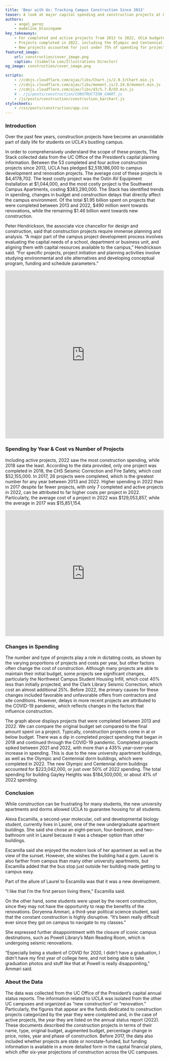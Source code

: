 ```yaml
---
title: 'Bear with Us: Tracking Campus Construction Since 2013' 
teaser: A look at major capital spending and construction projects at UCLA in the past 10 years.
authors:
    - angel_perez
    - madeline_blasingame
key_takeaways:
    - For completed and active projects from 2013 to 2022, UCLA budgeted over $2.5 billion for new construction and renovations.
    - Projects completed in 2022, including the Olympic and Centennial dorm buildings and the new Gayley Heights university apartment building, cost over $443 million.
    - New projects accounted for just under 75% of spending for projects completed between 2013 and 2022, while renovations accounted for the other 25%. 
featured_image:
    url: construction/cover_image.png
    caption: (Isabella Lee/Illustrations Director)
og_image: construction/cover_image.png

scripts:
    - //cdnjs.cloudflare.com/ajax/libs/Chart.js/2.9.3/Chart.min.js
    - //cdnjs.cloudflare.com/ajax/libs/moment.js/2.24.0/moment.min.js
    - //cdnjs.cloudflare.com/ajax/libs/d3/5.7.0/d3.min.js
    # - /js/posts/construction/CONSTRUCTION_CHART.js
    - /js/posts/construction/construction_barchart.js
stylesheets:
    - /css/posts/construction/app.css
---
```


### Introduction

Over the past few years, construction projects have become an unavoidable part of daily life for students on UCLA's bustling campus.

In order to comprehensively understand the scope of these projects, The Stack collected data from the UC Office of the President’s capital planning information. Between the 53 completed and four active construction projects since 2013, UCLA has pledged $2,518,186,000 to campus development and renovation projects. The average cost of these projects is $4,4178,702. The least costly project was the Ostin AV Equipment Installation at $1,044,000, and the most costly project is the Southwest Campus Apartments, costing $383,290,000. The Stack has identified trends in spending, changes in budget and construction delays that directly affect the campus environment. Of the total $1.95 billion spent on projects that were completed between 2013 and 2022, $490 million went towards renovations, while the remaining $1.46 billion went towards new construction.

Peter Hendrickson, the associate vice chancellor for design and construction, said that construction projects require immense planning and analysis. “A major part of the campus project development process involves evaluating the capital needs of a school, department or business unit, and aligning them with capital resources available to the campus,” Hendrickson said. “For specific projects, project initiation and planning activities involve studying environmental and site alternatives and developing conceptual program, funding and schedule parameters.”

<div class = 'iframe_holder'>
    <iframe title="Percentage of Total Spending" aria-label="Pie Chart" id="datawrapper-chart-B35Pt" src="https://datawrapper.dwcdn.net/B35Pt/1/" scrolling="no" frameborder="0" style="border: none; margin: auto;" width="100%" height="533" data-external="1"></iframe>
</div>

### Spending by Year & Cost vs Number of Projects

Including active projects, 2022 saw the most construction spending, while 2018 saw the least. According to the data provided, only one project was completed in 2018, the CHS Seismic Correction and Fire Safety, which cost $52,155,000. In 2017, 26 projects were completed, which is the greatest number for any year between 2013 and 2022. Higher spending in 2022 than in 2017 despite far fewer projects, with only 7 completed and active projects in 2022, can be attributed to far higher costs per project in 2022. Particularly, the average cost of a project in 2022 was $129,053,857, while the average in 2017 was $15,851,154.

<div class = 'iframe_holder'>
    <iframe title="Spending vs Number of Projects by Year (as proportion)" aria-label="Stacked Column Chart" id="datawrapper-chart-geWCS" src="https://datawrapper.dwcdn.net/geWCS/1/" scrolling="no" frameborder="0" style="border: none; margin: auto;" width = "100%" height="400" data-external="1"></iframe>
</div>

### Changes in Spending

The number and type of projects play a role in dictating costs, as shown by the varying proportions of projects and costs per year, but other factors often change the cost of construction. Although many projects are able to maintain their initial budget, some projects see significant changes, particularly the Northwest Campus Student Housing Infill, which cost 40% less than initially projected, and the Clark Library Seismic Correction, which cost an almost additional 25%. Before 2022, the primary causes for these changes included favorable and unfavorable offers from contractors and site conditions. However, delays in more recent projects are attributed to the COVID-19 pandemic, which reflects changes in the factors that influence construction.

<!-- <iframe title="% Change in Spending from Initial Budget to Completion " aria-label="Bullet Bars" id="datawrapper-chart-cPujn" src="https://datawrapper.dwcdn.net/cPujn/1/" scrolling="no" frameborder="0" style="border: none;" width="600" height="1600" data-external="1"></iframe> -->

<div>
    <canvas id = "mchart"></canvas>
</div>

The graph above displays projects that were completed between 2013 and 2022. We can compare the original budget set compared to the final amount spent on a project. Typically, construction projects come in at or below budget. There was a dip in completed project spending that began in 2018 and continued through the COVID-19 pandemic. Completed projects spiked between 2021 and 2022, with more than a 435% year-over-year increase in spending. This is due to the new university apartment buildings, as well as the Olympic and Centennial dorm buildings, which were completed in 2022. The new Olympic and Centennial dorm buildings accounted for $223,042,000, or just over 50% of 2022 spending. The total spending for building Gayley Heights was $184,500,000, or about 41% of 2022 spending.

### Conclusion

While construction can be frustrating for many students, the new university apartments and dorms allowed UCLA to guarantee housing for all students.

Alexa Escamilla, a second-year molecular, cell and developmental biology student, currently lives in Laurel, one of the new undergraduate apartment buildings. She said she chose an eight-person, four-bedroom, and two-bathroom unit in Laurel because it was a cheaper option than other buildings.

Escamilla said she enjoyed the modern look of her apartment as well as the view of the sunset. However, she wishes the building had a gym. Laurel is also farther from campus than many other university apartments, but Escamilla added that the bus stop just outside her building made getting to campus easy.

Part of the allure of Laurel to Escamilla was that it was a new development.

“I like that I’m the first person living there,” Escamilla said.

On the other hand, some students were upset by the recent construction, since they may not have the opportunity to reap the benefits of the renovations. Doryenna Ammari, a third-year political science student, said that the constant construction is highly disruptive. “It’s been really difficult ever since they got on campus to navigate to my classes.”

She expressed further disappointment with the closure of iconic campus destinations, such as Powell Library’s Main Reading Room, which is undergoing seismic renovations.

“Especially being a student of COVID for 2020, I didn’t have a graduation, I didn’t have my first year of college here, and not being able to take graduation photos and stuff like that at Powell is really disappointing,” Ammari said.

### About the Data

The data was collected from the UC Office of the President’s capital annual status reports. The information related to UCLA was isolated from the other UC campuses and organized as “new construction” or “renovation.” Particularly, the figures that appear are the funds dedicated to construction projects categorized by the year they were completed and, in the case of active projects, the year they are listed on the annual status report (2022). These documents described the construction projects in terms of their name, type, original budget, augmented budget, percentage change in price, notes, year and phase of construction. Before 2017, the data also included whether projects are state or nonstate-funded, but funding information is available in a more detailed form in the capital financial plans, which offer six-year projections of construction across the UC campuses.
